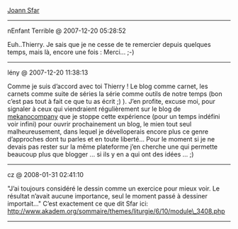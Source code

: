 [Joann Sfar](../../../2007/12/joann-sfar.md)

---
nEnfant Terrible @ 2007-12-20 05:28:52

Euh..Thierry. Je sais que je ne cesse de te remercier depuis quelques temps, mais là, encore une fois : Merci... ;-)

---

lény @ 2007-12-20 11:38:13

Comme je suis d’accord avec toi Thierry ! Le blog comme carnet, les carnets comme suite de séries la série comme outils de notre temps (bon c’est pas tout à fait ce que tu as écrit ;) ). J’en profite, excuse moi, pour signaler à ceux qui viendraient régulièrement sur le blog de [mekanocompany](http://mekanocompany.blogspot.com)  que je stoppe cette expérience (pour un temps indéfini voir infini) pour ouvrir prochainement un blog, le mien tout seul malheureusement, dans lequel je dévelloperais encore plus ce genre d’approches dont tu parles et en toute liberté... Pour le moment si je ne devais pas rester sur la même plateforme j’en cherche une qui permette beaucoup plus que blogger ... si ils y en a qui ont des idées ... ;)

---

cz @ 2008-01-31 02:41:10

"J’ai toujours considéré le dessin comme un exercice pour mieux voir. Le résultat n’avait aucune importance, seul le moment passé à dessiner importait…" C’est exactement ce que dit Sfar ici: http://www.akadem.org/sommaire/themes/liturgie/6/10/module\_3408.php

---

